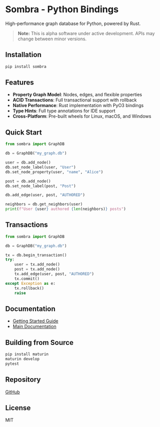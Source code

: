 # Sombra - Python Bindings

High-performance graph database for Python, powered by Rust.

> **Note:** This is alpha software under active development. APIs may change between minor versions.

## Installation

```bash
pip install sombra
```

## Features

- **Property Graph Model**: Nodes, edges, and flexible properties
- **ACID Transactions**: Full transactional support with rollback
- **Native Performance**: Rust implementation with PyO3 bindings
- **Type Hints**: Full type annotations for IDE support
- **Cross-Platform**: Pre-built wheels for Linux, macOS, and Windows

## Quick Start

```python
from sombra import GraphDB

db = GraphDB("my_graph.db")

user = db.add_node()
db.set_node_label(user, "User")
db.set_node_property(user, "name", "Alice")

post = db.add_node()
db.set_node_label(post, "Post")

db.add_edge(user, post, "AUTHORED")

neighbors = db.get_neighbors(user)
print(f"User {user} authored {len(neighbors)} posts")
```

## Transactions

```python
from sombra import GraphDB

db = GraphDB("my_graph.db")

tx = db.begin_transaction()
try:
    user = tx.add_node()
    post = tx.add_node()
    tx.add_edge(user, post, "AUTHORED")
    tx.commit()
except Exception as e:
    tx.rollback()
    raise
```

## Documentation

- [Getting Started Guide](https://github.com/maskdotdev/sombra/blob/main/docs/python-guide.md)
- [Main Documentation](https://github.com/maskdotdev/sombra)

## Building from Source

```bash
pip install maturin
maturin develop
pytest
```

## Repository

[GitHub](https://github.com/maskdotdev/sombra)

## License

MIT
